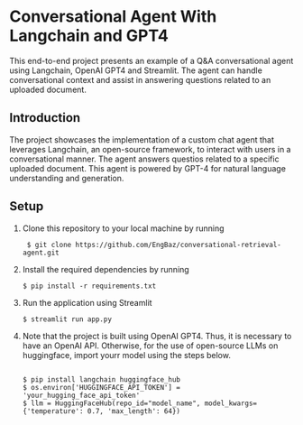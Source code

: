 # Conversational Agent With Langchain and GPT4

This end-to-end project presents an example of a Q&A conversational agent using Langchain, OpenAI GPT4 and Streamlit.
The agent can handle conversational context and assist in answering questions related to an uploaded document.

## Introduction
The project showcases the implementation of a custom chat agent that leverages Langchain, an open-source framework, to interact with users in a conversational manner. The agent answers questios related to a specific uploaded document. This agent is powered by GPT-4 for natural language understanding and generation.

## Setup
1. Clone this repository to your local machine by running
   ```console
    $ git clone https://github.com/EngBaz/conversational-retrieval-agent.git
    ```
   
3. Install the required dependencies by running 
    ```console
    $ pip install -r requirements.txt
    ```
    
4. Run the application using Streamlit
    ```console
    $ streamlit run app.py
    ```
5. Note that the project is built using OpenAI GPT4. Thus, it is necessary to have an OpenAI API. Otherwise, for the use of open-source LLMs on huggingface, import yourr model using the steps below.
    ```console
    
    $ pip install langchain huggingface_hub
    $ os.environ['HUGGINGFACE_API_TOKEN'] = 'your_hugging_face_api_token'
    $ llm = HuggingFaceHub(repo_id="model_name", model_kwargs={'temperature': 0.7, 'max_length': 64})
    ```

